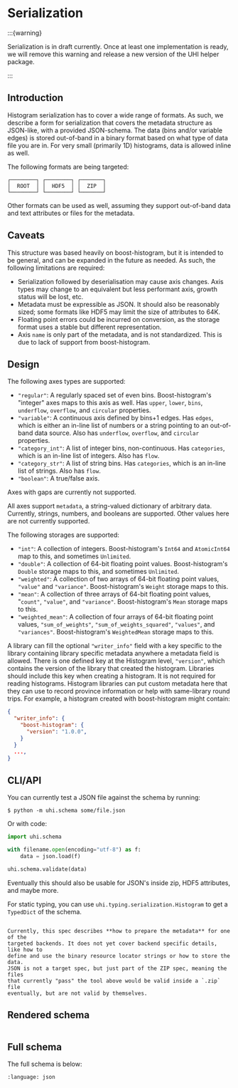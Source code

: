 # Serialization

:::{warning}

Serialization is in draft currently. Once at least one implementation is ready,
we will remove this warning and release a new version of the UHI helper package.

:::

## Introduction

Histogram serialization has to cover a wide range of formats. As such, we
describe a form for serialization that covers the metadata structure as
JSON-like, with a provided JSON-schema. The data (bins and/or variable edges)
is stored out-of-band in a binary format based on what type of data file you
are in.  For very small (primarily 1D) histograms, data is allowed inline as
well.

The following formats are being targeted:

```
┌────────┐ ┌────────┐ ┌───────┐
│  ROOT  │ │  HDF5  │ │  ZIP  │
└────────┘ └────────┘ └───────┘
```

Other formats can be used as well, assuming they support out-of-band data and
text attributes or files for the metadata.

## Caveats

This structure was based heavily on boost-histogram, but it is intended to be
general, and can be expanded in the future as needed. As such, the following
limitations are required:

* Serialization followed by deserialisation may cause axis changes. Axis types
  may change to an equivalent but less performant axis, growth status will be
  lost, etc.
* Metadata must be expressible as JSON. It should also be reasonably sized; some
  formats like HDF5 may limit the size of attributes to 64K.
* Floating point errors could be incurred on conversion, as the storage format
  uses a stable but different representation.
* Axis `name` is only part of the metadata, and is not standardized. This is
  due to lack of support from boost-histogram.

## Design

The following axes types are supported:

* `"regular"`: A regularly spaced set of even bins. Boost-histogram's "integer"
  axes maps to this axis as well. Has `upper`, `lower`, `bins`, `underflow`,
  `overflow`, and `circular` properties.
* `"variable"`: A continuous axis defined by bins+1 edges. Has `edges`, which
  is either an in-line list of numbers or a string pointing to an out-of-band data source.
  Also has `underflow`, `overflow`, and `circular` properties.
* `"category_int"`: A list of integer bins, non-continuous. Has `categories`,
  which is an in-line list of integers. Also has `flow`.
* `"category_str"`: A list of string bins. Has `categories`,
  which is an in-line list of strings. Also has `flow`.
* `"boolean"`: A true/false axis.

Axes with gaps are currently not supported.

All axes support `metadata`, a string-valued dictionary of arbitrary data.
Currently, strings, numbers, and booleans are supported. Other values here are
not currently supported.

The following storages are supported:

* `"int"`: A collection of integers. Boost-histogram's `Int64` and `AtomicInt64`
  map to this, and sometimes `Unlimited`.
* `"double"`: A collection of 64-bit floating point values. Boost-histogram's
  `Double` storage maps to this, and sometimes `Unlimited`.
* `"weighted"`: A collection of two arrays of 64-bit floating point values,
  `"value"` and `"variance"`. Boost-histogram's `Weight` storage maps to this.
* `"mean"`: A collection of three arrays of 64-bit floating point values,
  "`count"`, `"value"`, and `"variance"`. Boost-histogram's `Mean` storage maps to
  this.
* `"weighted_mean"`: A collection of four arrays of 64-bit floating point
  values, `"sum_of_weights"`, `"sum_of_weights_squared"`, `"values"`, and
  `"variances"`. Boost-histogram's `WeightedMean` storage maps to this.

A library can fill the optional `"writer_info"` field with a key specific to
the library containing library specific metadata anywhere a metadata field is
allowed. There is one defined key at the Histogram level, `"version"`, which
contains the version of the library that created the histogram. Libraries
should include this key when creating a histogram. It is not required for
reading histograms.  Histogram libraries can put custom metadata here that they
can use to record province information or help with same-library round trips.
For example, a histogram created with boost-histogram might contain:

```json
{
  "writer_info": {
    "boost-histogram": {
      "version": "1.0.0",
    }
  }
  ...,
}
```

## CLI/API

You can currently test a JSON file against the schema by running:

```console
$ python -m uhi.schema some/file.json
```

Or with code:

```python
import uhi.schema

with filename.open(encoding="utf-8") as f:
    data = json.load(f)

uhi.schema.validate(data)
```

Eventually this should also be usable for JSON's inside zip, HDF5 attributes,
and maybe more.

For static typing, you can use `uhi.typing.serialization.Histogram` to get a
`TypedDict` of the schema.

```{warning}

Currently, this spec describes **how to prepare the metadata** for one of the
targeted backends. It does not yet cover backend specific details, like how to
define and use the binary resource locator strings or how to store the data.
JSON is not a target spec, but just part of the ZIP spec, meaning the files
that currently "pass" the tool above would be valid inside a `.zip` file
eventually, but are not valid by themselves.
```

## Rendered schema

```{jsonschema} ../src/uhi/resources/histogram.schema.json
```


## Full schema

The full schema is below:

```{literalinclude} ../src/uhi/resources/histogram.schema.json
:language: json
```
